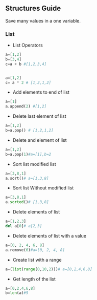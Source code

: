 ## Structures Guide

Save many values in a one variable.

### List

- List Operators

```python
a=[1,2]
b=[3,4]
c=a + b #[1,2,3,4]


a=[1,2]
c= a * 2 # [1,2,1,2]
```

- Add elements to end of list

```python
a=[1]
a.append(2) #[1,2]
```

- Delete last element of list

```python
a=[1,2]
b=a.pop() # [1,2,1,2]
```

- Delete and element of list

```python
a=[1,2]
b=a.pop(1)#a=[1],b=2
```

- Sort list modified list

```python
a=[3,8,1]
a.sort()# a=[1,3,8]
```

- Sort list Without modified list

```python
a=[3,8,1]
a.sorted()# [1,3,8]
```

- Delete elements of list

```python
a=[1,2,3]
del a[0]# a[2,3]
```

- Delete elements of list with a value

```python
a=[0, 2, 4, 6, 8]
a.remove(6)#a=[0, 2, 4, 8]
```

- Create list with a range

```python
a=(list(range(0,10,2)))# a=[0,2,4,6,8]
```

- Get length of the list

```python
a=[0,2,4,6,8]
b=len(a)#5
```
